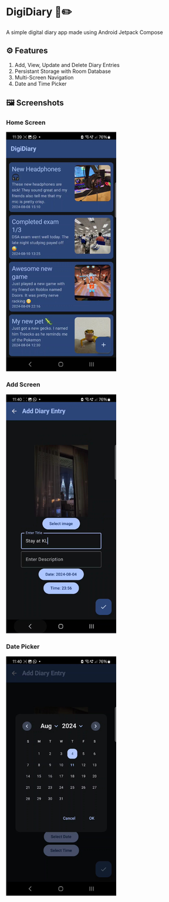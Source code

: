 # DigiDiary 📙✏️
A simple digital diary app made using Android Jetpack Compose

## ⚙️ Features
1. Add, View, Update and Delete Diary Entries
2. Persistant Storage with Room Database
3. Multi-Screen Navigation
4. Date and Time Picker

## 🖼️ Screenshots
### Home Screen
<img src="./screenshots/homescreen.jpg" alt="Screnshot of DigiDiary's Home Screen" width="300">

### Add Screen
<img src="./screenshots/addscreen.jpg" alt="Screnshot of DigiDiary's Add Screen" width="300">

### Date Picker
<img src="./screenshots/datepicker.jpg" alt="Screnshot of DigiDiary's Date Picker" width="300">